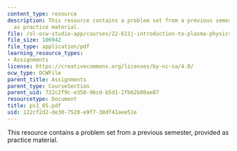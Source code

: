 ```yaml
---
content_type: resource
description: This resource contains a problem set from a previous semester, provided
  as practice material.
file: /ol-ocw-studio-app/courses/22-611j-introduction-to-plasma-physics-i-fall-2006/122cf2d2de307520e9f738df41aee51e_ps1_05.pdf
file_size: 106942
file_type: application/pdf
learning_resource_types:
- Assignments
license: https://creativecommons.org/licenses/by-nc-sa/4.0/
ocw_type: OCWFile
parent_title: Assignments
parent_type: CourseSection
parent_uid: 722c2f9c-e358-96cd-b5d1-2fb62b80ae87
resourcetype: Document
title: ps1_05.pdf
uid: 122cf2d2-de30-7520-e9f7-38df41aee51e
---
```

This resource contains a problem set from a previous semester, provided as practice material.